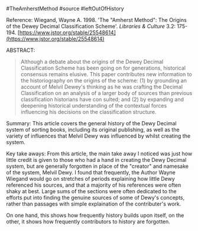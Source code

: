 #TheAmherstMethod #source #leftOutOfHistory 

Reference:
Wiegand, Wayne A. 1998. 'The "Amherst Method": The Origins of the Dewey Decimal Classification Scheme'. _Libraries & Culture_ 3.2: 175-194. [https://www.jstor.org/stable/25548614](https://www.jstor.org/stable/25548614)

ABSTRACT:
>Although a debate about the origins of the Dewey Decimal Classification Scheme has been going on for generations, historical consensus remains elusive. This paper contributes new information to the historiography on the origins of the scheme: (1) by grounding an account of Melvil Dewey's thinking as he was crafting the Decimal Classification on an analysis of a larger body of sources than previous classification historians have con sulted; and (2) by expanding and deepening historical understanding of the contextual forces influencing his decisions on the classification structure.

Summary:
This article covers the general history of the Dewy Decimal system of sorting books, including its original publishing, as well as the variety of influences that Melvil Dewy was influenced by whilst creating the system.


Key take aways:
From this article, the main take away I noticed was just how little credit is given to those who had a hand in creating the Dewy Decimal system, but are generally forgotten in place of the "creator" and namesake of the system, Melvil Dewy. I found that frequently, the Author Wayne Wiegand would go on stretches of periods explaining how little Dewy referenced his sources, and that a majority of his references were often shaky at best. Large sums of the sections were often dedicated to the efforts put into finding the genuine sources of some of Dewy's concepts, rather than passages with simple explaination of the contributer's work.

On one hand, this shows how frequently history builds upon itself, on the other, it shows how frequently contributors to history are forgotten.